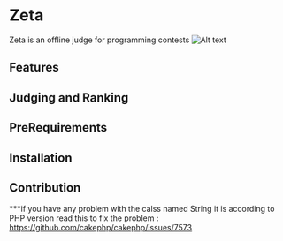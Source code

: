 # Zeta
Zeta is an offline judge for programming contests
![Alt text](https://github.com/aa-ahmed-aa/Zeta-Project/blob/master/screenshots/welcome.PNG "Laura Landing page")
## Features

## Judging and Ranking

## PreRequirements

## Installation

## Contribution


***if you have any problem with the calss named String it is according to PHP version read this to fix the problem : https://github.com/cakephp/cakephp/issues/7573
